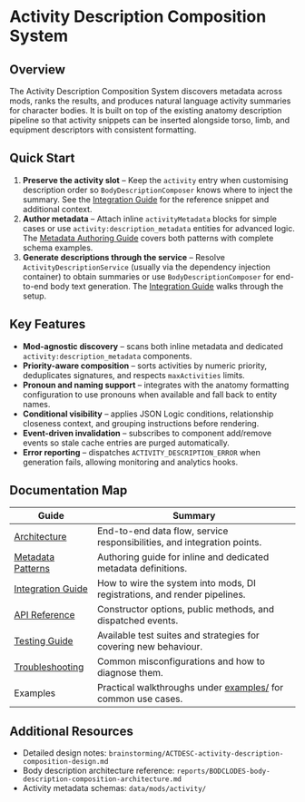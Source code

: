 # Activity Description Composition System

## Overview

The Activity Description Composition System discovers metadata across mods, ranks the
results, and produces natural language activity summaries for character bodies. It is built
on top of the existing anatomy description pipeline so that activity snippets can be
inserted alongside torso, limb, and equipment descriptors with consistent formatting.

## Quick Start

1. **Preserve the activity slot** – Keep the `activity` entry when customising
   description order so `BodyDescriptionComposer` knows where to inject the summary.
   See the [Integration Guide](./integration-guide.md#1-preserve-the-activity-slot) for
   the reference snippet and additional context.
2. **Author metadata** – Attach inline `activityMetadata` blocks for simple cases or use
   `activity:description_metadata` entities for advanced logic. The
   [Metadata Authoring Guide](./metadata-patterns.md) covers both patterns with complete
   schema examples.
3. **Generate descriptions through the service** – Resolve
   `ActivityDescriptionService` (usually via the dependency injection container) to obtain
   summaries or use `BodyDescriptionComposer` for end-to-end body text generation. The
   [Integration Guide](./integration-guide.md#4-generating-descriptions) walks through the
   setup.

## Key Features

- **Mod-agnostic discovery** – scans both inline metadata and dedicated
  `activity:description_metadata` components.
- **Priority-aware composition** – sorts activities by numeric priority, deduplicates
  signatures, and respects `maxActivities` limits.
- **Pronoun and naming support** – integrates with the anatomy formatting configuration to
  use pronouns when available and fall back to entity names.
- **Conditional visibility** – applies JSON Logic conditions, relationship closeness
  context, and grouping instructions before rendering.
- **Event-driven invalidation** – subscribes to component add/remove events so stale cache
  entries are purged automatically.
- **Error reporting** – dispatches `ACTIVITY_DESCRIPTION_ERROR` when generation fails,
  allowing monitoring and analytics hooks.

## Documentation Map

| Guide | Summary |
| --- | --- |
| [Architecture](./architecture.md) | End-to-end data flow, service responsibilities, and integration points. |
| [Metadata Patterns](./metadata-patterns.md) | Authoring guide for inline and dedicated metadata definitions. |
| [Integration Guide](./integration-guide.md) | How to wire the system into mods, DI registrations, and render pipelines. |
| [API Reference](./api-reference.md) | Constructor options, public methods, and dispatched events. |
| [Testing Guide](./testing-guide.md) | Available test suites and strategies for covering new behaviour. |
| [Troubleshooting](./troubleshooting.md) | Common misconfigurations and how to diagnose them. |
| Examples | Practical walkthroughs under [examples/](./examples/) for common use cases. |

## Additional Resources

- Detailed design notes: `brainstorming/ACTDESC-activity-description-composition-design.md`
- Body description architecture reference: `reports/BODCLODES-body-description-composition-architecture.md`
- Activity metadata schemas: `data/mods/activity/`
